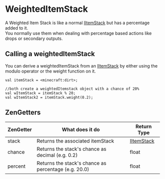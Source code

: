 # WeightedItemStack
A Weighted Item Stack is like a normal [IItemStack](IItemStack) but has a percentage added to it.  
You normally use them when dealing with percentage based actions like drops or secondary outputs.

## Calling a weightedItemStack
You can derive a weightedItemStack from an [IItemStack](IItemStack) by either using the modulo operator or the weight function on it.

```
val itemStack = <minecraft:dirt>;

//both create a weightedItemstack object with a chance of 20%
val wItemStack = itemStack % 20;
val wItemStack2 = itemStack.weight(0.2);
```



## ZenGetters

| ZenGetter | What does it do                                      | Return Type              |
|-----------|------------------------------------------------------|--------------------------|
| stack     | Returns the associated itemStack                     | [IItemStack](IItemStack) |
| chance    | Returns the stack's chance as decimal (e.g. 0.2)     | float                    |
| percent   | Returns the stack's chance as percentage (e.g. 20.0) | float                    |